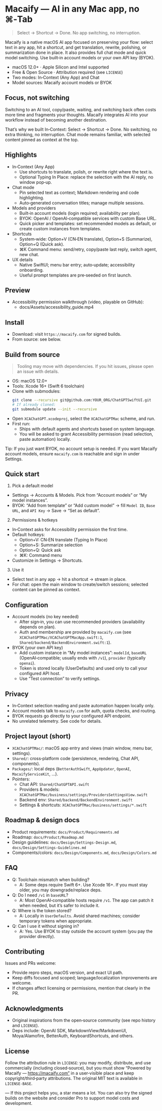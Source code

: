 # Macaify — AI in any Mac app, no ⌘‑Tab
> 
> Select → Shortcut → Done. No app switching, no interruption.

Macaify is a native macOS AI app focused on preserving your flow: select text in any app, hit a shortcut, and get translation, rewrite, polishing, or summarization done in place. It also provides full chat mode and quick model switching. Use built‑in account models or your own API key (BYOK).

- macOS 12.0+ · Apple Silicon and Intel supported
- Free & Open Source · Attribution required (see `LICENSE`)
- Two modes: In‑Context (Any App) and Chat
- Model sources: Macaify account models or BYOK


## Focus, not switching
Switching to an AI tool, copy/paste, waiting, and switching back often costs more time and fragments your thoughts. Macaify integrates AI into your workflow instead of becoming another destination.

That’s why we built In‑Context: Select → Shortcut → Done. No switching, no extra thinking, no interruption. Chat mode remains familiar, with selected content pinned as context at the top.


## Highlights
- In‑Context (Any App)
  - Use shortcuts to translate, polish, or rewrite right where the text is.
  - Optional Typing In Place: replace the selection with the AI reply, no window pop‑up.
- Chat mode
  - Pin selected text as context; Markdown rendering and code highlighting.
  - Auto‑generated conversation titles; manage multiple sessions.
- Models and providers
  - Built‑in account models (login required; availability per plan).
  - BYOK: OpenAI / OpenAI‑compatible services with custom Base URL.
  - Quick picker and templates: set recommended models as default, or create custom instances from templates.
- Shortcuts
  - System‑wide: Option+V (CN‑EN translate), Option+S (Summarize), Option+Q (Quick ask).
  - ⌘K Command menu: send/retry, copy/paste last reply, switch agent, new chat.
- UX details
  - Native SwiftUI; menu bar entry; auto‑update; accessibility onboarding.
  - Useful prompt templates are pre‑seeded on first launch.


## Preview
- Accessibility permission walkthrough (video, playable on GitHub):
  - docs/Assets/accessibility_guide.mp4


## Install
- Download: visit `https://macaify.com` for signed builds.
- From source: see below.


## Build from source
> Tooling may move with dependencies. If you hit issues, please open an issue with details.

- OS: macOS 12.0+
- Tools: Xcode 16+ (Swift 6 toolchain)
- Clone with submodules:
  ```bash
  git clone --recursive git@github.com:YOUR_ORG/ChatGPTSwiftUI.git
  # If already cloned:
  git submodule update --init --recursive
  ```
- Open `XCAChatGPT.xcodeproj`, select the `XCAChatGPTMac` scheme, and run.
- First run:
  - Ships with default agents and shortcuts based on system language.
  - You will be asked to grant Accessibility permission (read selection, paste automation) locally.

Tip: If you just want BYOK, no account setup is needed. If you want Macaify account models, ensure `macaify.com` is reachable and sign in under Settings.


## Quick start
1) Pick a default model
- Settings → Accounts & Models. Pick from “Account models” or “My model instances”.
- BYOK: “Add from template” or “Add custom model” → fill `Model ID`, `Base URL`, and `API Key` → Save → “Set as default”.

2) Permissions & hotkeys
- In‑Context asks for Accessibility permission the first time.
- Default hotkeys:
  - Option+V: CN‑EN translate (Typing In Place)
  - Option+S: Summarize selection
  - Option+Q: Quick ask
  - ⌘K: Command menu
- Customize in Settings → Shortcuts.

3) Use it
- Select text in any app → hit a shortcut → stream in place.
- For chat: open the main window to create/switch sessions; selected content can be pinned as context.


## Configuration
- Account models (no key needed)
  - After sign‑in, you can use recommended providers (availability depends on plan).
  - Auth and membership are provided by `macaify.com` (see `XCAChatGPTMac/XCAChatGPTMacApp.swift:1`, `Shared/backend/BackendEnvironment.swift:1`).
- BYOK (your own API key)
  - Add custom instance in “My model instances”: `modelId`, `baseURL` (OpenAI‑compatible; usually ends with `/v1`), `provider` (typically `openai`).
  - Token is stored locally (UserDefaults) and used only to call your configured API host.
  - Use “Test connection” to verify settings.


## Privacy
- In‑Context selection reading and paste automation happen locally only.
- Account models talk to `macaify.com` for auth, quota checks, and routing.
- BYOK requests go directly to your configured API endpoint.
- No unrelated telemetry. See code for details.


## Project layout (short)
- `XCAChatGPTMac/`: macOS app entry and views (main window, menu bar, settings).
- `Shared/`: cross‑platform code (persistence, rendering, Chat API, components).
- `Packages/`: local deps (`BetterAuthSwift`, `AppUpdater`, `OpenAI`, `MacaifyServiceKit`, …).
- Pointers:
  - Chat API: `Shared/ChatGPTAPI.swift`
  - Providers & models: `XCAChatGPTMac/business/settings/ProvidersSettingsView.swift`
  - Backend env: `Shared/backend/BackendEnvironment.swift`
  - Settings & shortcuts: `XCAChatGPTMac/business/settings/*.swift`


## Roadmap & design docs
- Product requirements: `docs/Product/Requirements.md`
- Roadmap: `docs/Product/Roadmap.md`
- Design guidelines: `docs/Design/Settings-Design.md`, `docs/Design/Settings-Guidelines.md`
- Components/colors: `docs/Design/Components.md`, `docs/Design/Colors.md`


## FAQ
- Q: Toolchain mismatch when building?
  - A: Some deps require Swift 6+. Use Xcode 16+. If you must stay older, you may downgrade/replace deps.
- Q: Do I need `/v1` in `baseURL`?
  - A: Most OpenAI‑compatible hosts require `/v1`. The app can patch it when needed, but it’s safer to include it.
- Q: Where is the token stored?
  - A: Locally in `UserDefaults`. Avoid shared machines; consider temporary tokens when appropriate.
- Q: Can I use it without signing in?
  - A: Yes. Use BYOK to stay outside the account system (you pay the provider directly).


## Contributing
Issues and PRs welcome:
- Provide repro steps, macOS version, and exact UI path.
- Keep diffs focused and scoped; language/localization improvements are welcome.
- If changes affect licensing or permissions, mention that clearly in the PR.


## Acknowledgments
- Original inspirations from the open‑source community (see repo history and `LICENSE`).
- Deps include: OpenAI SDK, MarkdownView/MarkdownUI, Moya/Alamofire, BetterAuth, KeyboardShortcuts, and others.


## License
Follow the attribution rule in `LICENSE`: you may modify, distribute, and use commercially (including closed‑source), but you must show “Powered by Macaify — https://macaify.com” in a user‑visible place and keep copyright/third‑party attributions. The original MIT text is available in `LICENSE-BASE`.

—
If this project helps you, a star means a lot. You can also try the signed builds on the website and consider Pro to support model costs and development.
